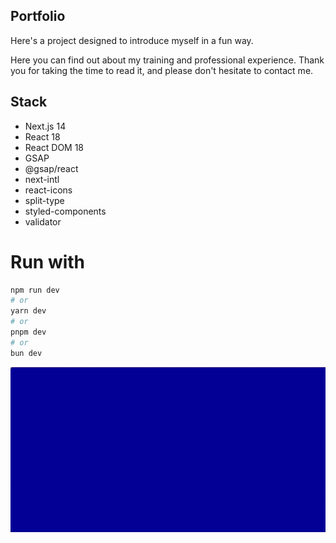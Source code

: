 ## Portfolio 

Here's a project designed to introduce myself in a fun way.

Here you can find out about my training and professional experience.  Thank you for taking the time to read it, and please don't hesitate to contact me. 


## Stack

- Next.js 14
- React 18
- React DOM 18
- GSAP 
- @gsap/react
- next-intl 
- react-icons 
- split-type 
- styled-components 
- validator

# Run with

```bash
npm run dev
# or
yarn dev
# or
pnpm dev
# or
bun dev
```

<img src="public/static/images/portfoliov2.gif" >